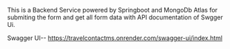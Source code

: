 This is a Backend Service powered by Springboot and MongoDb Atlas for submiting the form and get all form data with API documentation of Swgger Ui.

Swagger UI-- https://travelcontactms.onrender.com/swagger-ui/index.html
